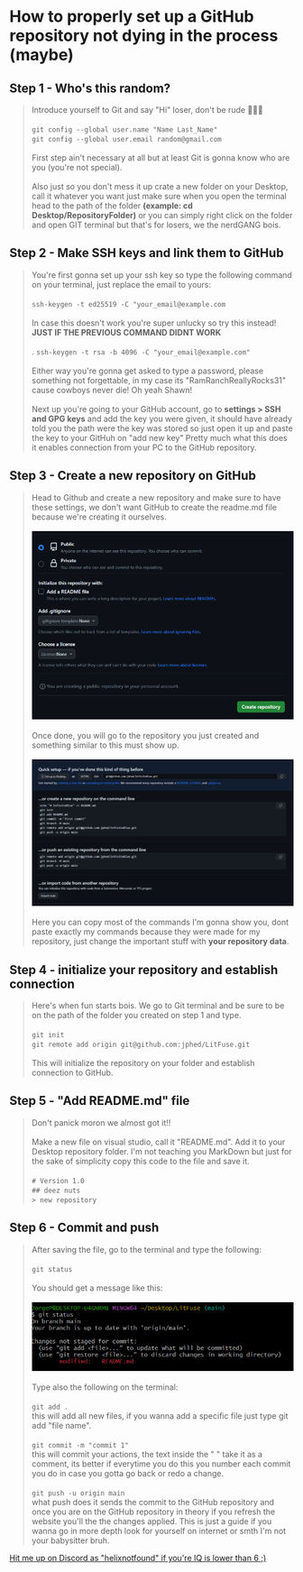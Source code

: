 # How to properly set up a GitHub repository **not dying in the process** (maybe)

## Step 1 - Who's this random?
> Introduce yourself to Git and say "Hi" loser, don't be rude 🔔🔔🔔<br><br>
> `git config --global user.name "Name Last_Name"`<br>
> `git config --global user.email random@gmail.com`<br><br>
> First step ain't necessary at all but at least Git is gonna know who are you (you're not special).<br><br>
> Also just so you don't mess it up crate a new folder on your Desktop, call it whatever you want just make sure when you open the terminal head to the path of the folder **(example: cd Desktop/RepositoryFolder)** or you can simply right click on the folder and open GIT terminal but that's for losers, we the nerdGANG bois.


## Step 2 - Make SSH keys and link them to GitHub
> You're first gonna set up your ssh key so type the following command on your terminal, just replace the email to yours:<br><br>
> `ssh-keygen -t ed25519 -C "your_email@example.com`<br><br>
> In case this doesn't work you're super unlucky so try this instead! **JUST IF THE PREVIOUS COMMAND DIDNT WORK**<br><br>.
> `ssh-keygen -t rsa -b 4096 -C "your_email@example.com"`<br><br>
> Either way you're gonna get asked to type a password, please something not forgettable, in my case its "RamRanchReallyRocks31" cause cowboys never die! Oh yeah Shawn!<br><br>
> Next up you're going to your GitHub account, go to **settings > SSH and GPG keys** and add the key you were given, it should have already told you the path were the key was stored so just open it up and paste the key to your GitHuh on "add new key" Pretty much what this does it enables connection from your PC to the GitHub repository.

## Step 3 - Create a new repository on GitHub
> Head to Github and create a new repository and make sure to have these settings, we don't want GitHub to create the readme.md file because we're creating it ourselves.<br><br>
> ![repSettings](repSettings.PNG) <br><br>
> Once done, you will go to the repository you just created and something similar to this must show up. <br><br>
> ![repCommands](repCommands.PNG)<br><br>
> Here you can copy most of the commands I'm gonna show you, dont paste exactly my commands because they were made for my repository, just change the important stuff with **your repository data**.


## Step 4 - initialize your repository and establish connection
> Here's when fun starts bois. We go to Git terminal and be sure to be on the path of the folder you created on step 1 and type. <br><br>
> `git init`<br>
> `git remote add origin git@github.com:jphed/LitFuse.git`<br><br>
> This will initialize the repository on your folder and establish connection to GitHub.


## Step 5 - "Add README.md" file
> Don't panick moron we almost got it!!<br><br>
> Make a new file on visual studio, call it "README.md". Add it to your Desktop repository folder. I'm not teaching you MarkDown but just for the sake of simplicity copy this code to the file and save it.<br><br>
> `# Version 1.0`<br>
> `## deez nuts`<br>
> `> new repository`

## Step 6 - Commit and push
> After saving the file, go to the terminal and type the following:<br><br>
> `git status`<br><br>
> You should get a message like this:<br><br>
> ![repGitStatus](repGitStatus.PNG)<br><br>
> Type also the following on the terminal:<br><br>
> `git add .`<br>
> this will add all new files, if you wanna add a specific file just type git add "file name".<br><br>
> `git commit -m "commit 1"`<br>
> this will commit your actions, the text inside the " " take it as a comment, its better if everytime you do this you number each commit you do in case you gotta go back or redo a change.<br><br>
> `git push -u origin main`<br>
> what push does it sends the commit to the GitHub repository and once you are on the GitHub repository in theory if you refresh the website you'll the the changes applied. This is just a guide if you wanna go in more depth look for yourself on internet or smth I'm not your babysitter bruh.











[Hit me up on Discord as "helixnotfound" if you're IQ is lower than 6 ;)](https://www.youtube.com/watch?v=dQw4w9WgXcQ)